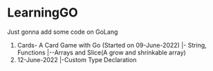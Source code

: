 # LearningGO
Just gonna add some code on GoLang 
1. Cards- A Card Game with Go (Started on 09-June-2022)
|- String, Functions 
|--Arrays and Slice(A grow and shrinkable array) 
2. 12-June-2022
|-Custom Type Declaration
